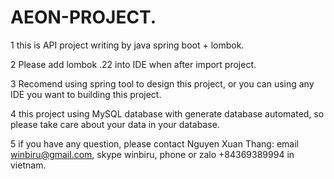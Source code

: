 # AEON-PROJECT.
1 this is API project writing by java spring boot + lombok.

2 Please add lombok .22 into IDE when after import project.

3 Recomend using spring tool to design this project, or you can using any IDE you want to building this project.

4 this project using MySQL database with generate database automated, so please take care about your data in your database.

5 if you have any question, please contact Nguyen Xuan Thang: email winbiru@gmail.com, skype winbiru, phone or zalo +84369389994 in vietnam.
